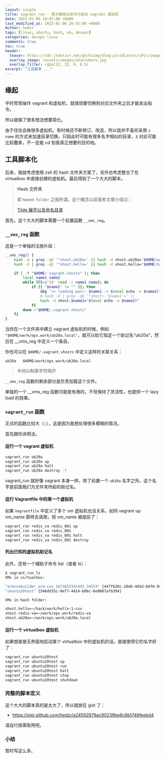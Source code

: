 ```yaml
---
layout: single
title: vagrant_run - 更方便地从命令行启动 vagrant 虚拟机
date: 2023-01-06 19:07:00 +0800
last_modified_at: 2023-01-06 20:55:00 +0800
Author: hedzr
tags: [linux, ubuntu, bash, vm, devops]
categories: devops linux
comments: true
toc: true
header:
  teaser: https://cdn.jsdelivr.net/gh/hzimg/blog-pics@latest/uPic/image-20230223182822880.png
  overlay_image: /assets/images/ubuntuhero.jpg
  overlay_filter: rgba(32, 32, 0, 0.5)
excerpt: "工具脚本 ..."
---
```


## 缘起

平时常常操作 vagrant 和虚拟机，就很烦要切换到对应文件夹之后才能发出指令。

所以就搞了很多想法想要简化。

由于往往会做很多虚拟机，有时候还不断修订、改造，所以我并不喜欢采用 `z name` 的方式来加速目录切换，只因此时可能有很多名字相似的目录，z 对此可能比较蠢笨，不一定能 cd 到我真正想要的目的地。

## 工具脚本化

后来，我就考虑使用 zsh 的 hash 文件夹方案了，另外也考虑整合了在 virtualbox 中直接创建的虚拟机。最后得到了一个大大的脚本。

> **Hash 文件夹**
>
> 即 `Named Folder` 之我所谓。这个概念以前我有文章介绍过：
>
>  [Tilde 展开以及命名目录](https://hedzr.com/devops/shell/tilde-expansion-and-named-directories/) 

首先，这个大大的脚本需要一个前置函数 `__vms_reg`。

### `__vms_reg` 函数

这是一个单独的注册片段：

```bash
__vms_reg() {
	hash -d | grep -qE '^vhost.ub20a=' || hash -d vhost.ub20a="$HOME/work/ops.work/ub20a.local"
	hash -d | grep -qE '^vhost.hello=' || hash -d vhost.hello="$HOME/hack/work/hello-1-cxx"

	if [ -f "$HOME/.vagrant.vhosts" ]; then
		local name1 name2
		while IFS=$'\t' read -r name1 name2; do
			if [[ "$name1" != "" ]]; then
				dbg ">> loading pair: $name1 -> $(eval echo -e $name2)"
				# hash -d | grep -qE '^vhost\.'$name1'=' ||
				hash -d vhost.$name1="$(eval echo -e $name2)"
			fi
		done <"$HOME/.vagrant.vhosts"
	fi
}
```

当你在一个文件夹中建立 vagrant 虚拟机的时候，例如 `"$HOME/work/ops.work/ub20a.local"`，就可以给它指定一个助记名“ub20a”，然后在 __vms_reg 中定义一个条目。

你也可以在 `$HOME/.vagrant.vhosts` 中定义这样的关联关系：

```
ub20a	$HOME/work/ops.work/ub20a.local
```

> 中间以制表字符隔开

`__vms_reg` 函数的剩余部分是负责加载这个文件。

单独的一个 __vms_reg 函数可能是有用的，不但保持了灵活性，也提供一个 lazy load 的效果。



### `vagrant_run` 函数

正式的函数比较大（:;），这是因为我想处理很多模糊的情况。

首先跟你讲用法。

#### 运行一个 vagrant 虚拟机

```bash
vagrant_run ub20a
vagrant_run ub20a up
vagrant_run ub20a halt
vagrant_run ub20a destroy -f
```

vagrant_run 就好像 vagrant 本身一样，除了前置一个 `ub20a` 名字之外。这个名字是前面我们为文件夹所起的助记名。

#### 运行 Vagrantfile 中的某一个虚拟机

如果 `Vagrantfile` 中定义了多个 vm 虚拟机也没关系，如同 vagrant up vm_name 那样去调用，但 vm_name 被提前了：

```bash
vagrant_run redis_va redis_001 up
vagrant_run redis_va redis_001
vagrant_run redis_va redis_001 halt
vagrant_run redis_va redis_001 destroy
```

#### 列出已知的虚拟机助记名

此外，还有一个辅助子命令 list（或者 ls）：

```bash
$ vagrant_run ls
VMs in virtualbox:

"armcxxbuilder_arm-cxx_1672653341445_34553" {447f620c-20d6-465d-b6f6-940b15b7cf1d}
"ubuntu20test" {546dd35c-0ef7-4414-b06c-6e0067afb394}

VMs in hash folder:

vhost.hello=~/hack/work/hello-1-cxx
vhost.redis-va=~/work/ops.work/redis-va
vhost.ub20a=~/work/ops.work/ub20a.local

```

#### 运行一个 virtualbox 虚拟机

如果想直接无界面地启动某个 virtualbox 中的虚拟机的话，直接使用它的名字好了：

```bash
vagrant_run ubuntu20test
vagrant_run ubuntu20test up
vagrant_run ubuntu20test run
vagrant_run ubuntu20test halt
vagrant_run ubuntu20test stop
vagrant_run ubuntu20test shutdown
```

### 完整的脚本定义

这个大大的脚本真的是太大了，所以就放在 gist 了：

- <https://gist.github.com/hedzr/a24592879ac90239be6c8b1746feebd4>

请自行按需取用吧。





### 小结

暂时写这么多。